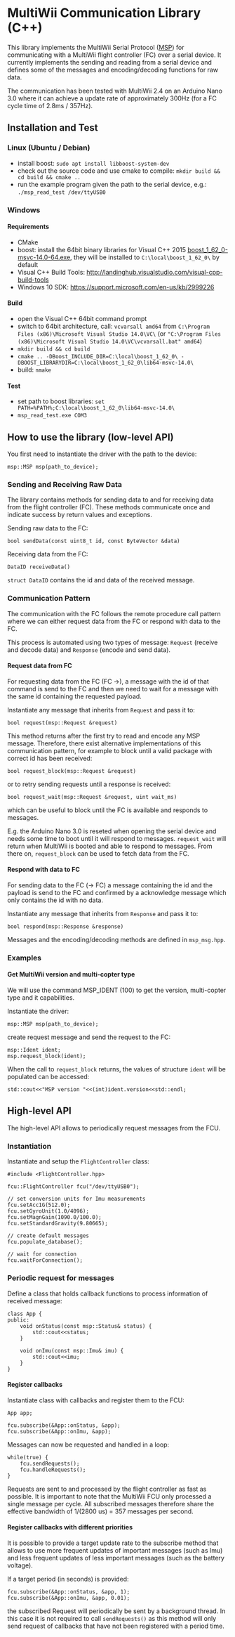 # MultiWii Communication Library (C++)

This library implements the MultiWii Serial Protocol ([MSP](http://www.multiwii.com/wiki/index.php?title=Multiwii_Serial_Protocol)) for communicating with a MultiWii flight controller (FC) over a serial device.
It currently implements the sending and reading from a serial device and defines some of the messages and encoding/decoding functions for raw data.

The communication has been tested with MultiWii 2.4 on an Arduino Nano 3.0 where it can achieve a update rate of approximately 300Hz (for a FC cycle time of 2.8ms / 357Hz).

## Installation and Test
### Linux (Ubuntu / Debian)
- install boost: `sudo apt install libboost-system-dev`
- check out the source code and use cmake to compile: `mkdir build && cd build && cmake ..`
- run the example program given the path to the serial device, e.g.: `./msp_read_test /dev/ttyUSB0`

### Windows
#### Requirements
- CMake
- boost: install the 64bit binary libraries for Visual C++ 2015 [boost_1_62_0-msvc-14.0-64.exe](https://sourceforge.net/projects/boost/files/boost-binaries/1.62.0/boost_1_62_0-msvc-14.0-64.exe/download), they will be installed to `C:\local\boost_1_62_0\` by default
- Visual C++ Build Tools: http://landinghub.visualstudio.com/visual-cpp-build-tools
- Windows 10 SDK: https://support.microsoft.com/en-us/kb/2999226

#### Build
- open the Visual C++ 64bit command prompt
- switch to 64bit architecture, call: `vcvarsall amd64` from `C:\Program Files (x86)\Microsoft Visual Studio 14.0\VC\`
(or `"C:\Program Files (x86)\Microsoft Visual Studio 14.0\VC\vcvarsall.bat" amd64`)
- `mkdir build && cd build`
- `cmake .. -DBoost_INCLUDE_DIR=C:\local\boost_1_62_0\ -DBOOST_LIBRARYDIR=C:\local\boost_1_62_0\lib64-msvc-14.0\`
- build: `nmake`

#### Test
- set path to boost libraries: `set PATH=%PATH%;C:\local\boost_1_62_0\lib64-msvc-14.0\`
- `msp_read_test.exe COM3`

## How to use the library (low-level API)

You first need to instantiate the driver with the path to the device:
```
msp::MSP msp(path_to_device);
```

### Sending and Receiving Raw Data
The library contains methods for sending data to and for receiving data from the flight controller (FC). These methods communicate once and indicate success by return values and exceptions.

Sending raw data to the FC:
```
bool sendData(const uint8_t id, const ByteVector &data)
```

Receiving data from the FC:
```
DataID receiveData()
```
`struct DataID` contains the id and data of the received message.

### Communication Pattern
The communication with the FC follows the remote procedure call pattern where we can either request data from the FC or respond with data to the FC.

This process is automated using two types of message: `Request` (receive and decode data) and `Response` (encode and send data).

#### Request data from FC
For requesting data from the FC (FC →), a message with the id of that command is send to the FC and then we need to wait for a message with the same id containing the requested payload.

Instantiate any message that inherits from `Request` and pass it to:
```
bool request(msp::Request &request)
```
This method returns after the first try to read and encode any MSP message. Therefore, there exist alternative implementations of this communication pattern, for example to block until a valid package with correct id has been received:
```
bool request_block(msp::Request &request)
```
or to retry sending requests until a response is received:
```
bool request_wait(msp::Request &request, uint wait_ms)
```
which can be useful to block until the FC is available and responds to messages.

E.g. the Arduino Nano 3.0 is reseted when opening the serial device and needs some time to boot until it will respond to messages. `request_wait` will return when MultiWii is booted and able to respond to messages. From there on, `request_block` can be used to fetch data from the FC.

#### Respond with data to FC
For sending data to the FC (→ FC) a message containing the id and the payload is send to the FC and confirmed by a acknowledge message which only contains the id with no data.

Instantiate any message that inherits from `Response` and pass it to:
```
bool respond(msp::Response &response)
```

Messages and the encoding/decoding methods are defined in `msp_msg.hpp`.

### Examples

#### Get MultiWii version and multi-copter type

We will use the command MSP_IDENT (100) to get the version, multi-copter type and it capabilities.

Instantiate the driver:
```
msp::MSP msp(path_to_device);
```
create request message and send the request to the FC:
```
msp::Ident ident;
msp.request_block(ident);
```
When the call to `request_block` returns, the values of structure `ident` will be populated can be accessed:
```
std::cout<<"MSP version "<<(int)ident.version<<std::endl;
```

## High-level API

The high-level API allows to periodically request messages from the FCU.

### Instantiation
Instantiate and setup the `FlightController` class:
```
#include <FlightController.hpp>

fcu::FlightController fcu("/dev/ttyUSB0");

// set conversion units for Imu measurements
fcu.setAcc1G(512.0);
fcu.setGyroUnit(1.0/4096);
fcu.setMagnGain(1090.0/100.0);
fcu.setStandardGravity(9.80665);

// create default messages
fcu.populate_database();

// wait for connection
fcu.waitForConnection();
```

### Periodic request for messages

Define a class that holds callback functions to process information of received message:
```
class App {
public:
    void onStatus(const msp::Status& status) {
        std::cout<<status;
    }

    void onImu(const msp::Imu& imu) {
        std::cout<<imu;
    }
}
```

#### Register callbacks
Instantiate class with callbacks and register them to the FCU:
```
App app;

fcu.subscribe(&App::onStatus, &app);
fcu.subscribe(&App::onImu, &app);
```

Messages can now be requested and handled in a loop:
```
while(true) {
    fcu.sendRequests();
    fcu.handleRequests();
}
```

Requests are sent to and processed by the flight controller as fast as possible. It is important to note that the MultiWii FCU only processed a single message per cycle. All subscribed messages therefore share the effective bandwidth of 1/(2800 us) = 357 messages per second.

#### Register callbacks with different priorities
It is possible to provide a target update rate to the subscribe method that allows to use more frequent updates of important messages (such as Imu) and less frequent updates of less important messages (such as the battery voltage).

If a target period (in seconds) is provided:
```
fcu.subscribe(&App::onStatus, &app, 1);
fcu.subscribe(&App::onImu, &app, 0.01);
```
the subscribed Request will periodically be sent by a background thread. In this case it is not required to call `sendRequests()` as this method will only send request of callbacks that have not been registered with a period time.
